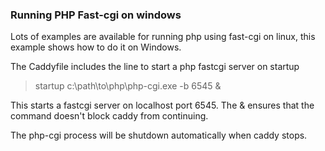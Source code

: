 ### Running PHP Fast-cgi on windows

Lots of examples are available for running php using fast-cgi on linux, this example shows how to do it on Windows.

The Caddyfile includes the line to start a php fastcgi server on startup

>  startup c:\path\to\php\php-cgi.exe -b 6545 &

This starts a fastcgi server on localhost port 6545.  The & ensures that the command doesn't block caddy from continuing.

The php-cgi process will be shutdown automatically when caddy stops.

